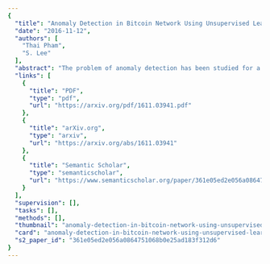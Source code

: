 ```yaml
---
{
  "title": "Anomaly Detection in Bitcoin Network Using Unsupervised Learning Methods",
  "date": "2016-11-12",
  "authors": [
    "Thai Pham",
    "S. Lee"
  ],
  "abstract": "The problem of anomaly detection has been studied for a long time. In short, anomalies are abnormal or unlikely things. In nancial networks, thieves and illegal activities are often anomalous in nature. Members of a network want to detect anomalies as soon as possible to prevent them from harming the network’s community and integrity. Many Machine Learning techniques have been proposed to deal with this problem; some results appear to be quite promising but there is no obvious superior method. In this paper, we consider anomaly detection particular to the Bitcoin transaction network. Our goal is to detect which users and transactions are the most suspicious; in this case, anomalous behavior is a proxy for suspicious behavior. To this end, we use three unsupervised learning methods including k-means clustering, Mahalanobis distance, and Unsupervised Support Vector Machine (SVM) on two graphs generated by the Bitcoin transaction network: one graph has users as nodes, and the other has transactions as nodes.",
  "links": [
    {
      "title": "PDF",
      "type": "pdf",
      "url": "https://arxiv.org/pdf/1611.03941.pdf"
    },
    {
      "title": "arXiv.org",
      "type": "arxiv",
      "url": "https://arxiv.org/abs/1611.03941"
    },
    {
      "title": "Semantic Scholar",
      "type": "semanticscholar",
      "url": "https://www.semanticscholar.org/paper/361e05ed2e056a0864751068b0e25ad183f312d6"
    }
  ],
  "supervision": [],
  "tasks": [],
  "methods": [],
  "thumbnail": "anomaly-detection-in-bitcoin-network-using-unsupervised-learning-methods-thumb.jpg",
  "card": "anomaly-detection-in-bitcoin-network-using-unsupervised-learning-methods-card.jpg",
  "s2_paper_id": "361e05ed2e056a0864751068b0e25ad183f312d6"
}
---
```


